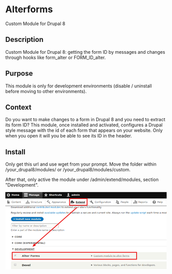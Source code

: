 # Alterforms
Custom Module for Drupal 8

## Description
Custom Module for Drupal 8: getting the form ID by messages and changes through hooks like form_alter or FORM_ID_alter.

## Purpose
This module is only for development environments (disable / uninstall before moving to other environments).

## Context
Do you want to make changes to a form in Drupal 8 and you need to extract its form ID? This module, once installed and activated, configures a Drupal style message with the id of each form that appears on your website. Only when you open it will you be able to see its ID in the header.

## Install
Only get this url and use wget from your prompt. Move the folder within /your_drupal8/modules/ or /your_drupal8/modules/custom. 

After that, only active the module under /admin/extend/modules, section "Development".

![Alterforms Drupal 8](https://github.com/davidjguru/alterforms/blob/master/images/alterforms_drupal_8_module_install.png)
